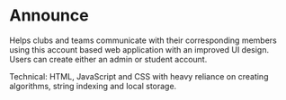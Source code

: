# Announce
Helps clubs and teams communicate with their corresponding members using this account based web application with an improved UI design. Users can create either an admin or student account.

Technical: HTML, JavaScript and CSS with heavy reliance on creating algorithms, string indexing and local storage.
